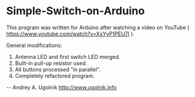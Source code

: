 # Simple-Switch-on-Arduino

This program was written for Arduino after watching a video on YouTube ( https://www.youtube.com/watch?v=XxYyP1PEU7I ).

General modifications:

1. Antenna LED and first switch LED merged.
2. Built-in pull-up resistor used.
3. All buttons processed "in parallel".
4. Completely refactored program.

--
Andrey A. Ugolnik
http://www.ugolnik.info

